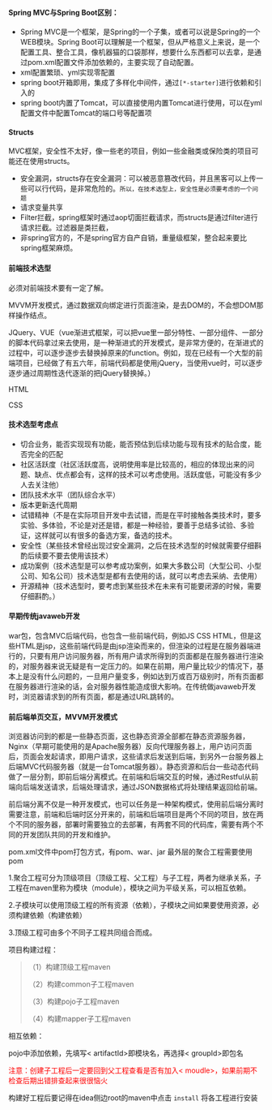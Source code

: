 #### Spring MVC与Spring Boot区别：

* Spring MVC是一个框架，是Spring的一个子集，或者可以说是Spring的一个WEB模块。Spring Boot可以理解是一个框架，但从严格意义上来说，是一个配置工具、整合工具，像机器猫的口袋那样，想要什么东西都可以去拿，是通过pom.xml配置文件添加依赖的，主要实现了自动配置。
* xml配置繁琐、yml实现零配置
* spring boot开箱即用，集成了多样化中间件，通过`[*-starter]`进行依赖和引入的
* spring boot内置了Tomcat，可以直接使用内置Tomcat进行使用，可以在yml配置文件中配置Tomcat的端口号等配置项

#### Structs 

MVC框架，安全性不太好，像一些老的项目，例如一些金融类或保险类的项目可能还在使用structs。

* 安全漏洞，structs存在安全漏洞：可以被恶意篡改代码，并且黑客可以上传一些可以行代码，是非常危险的。`所以，在技术选型上，安全性是必须要考虑的一个问题`
* 请求变量共享
* Filter拦截，spring框架时通过aop切面拦截请求，而structs是通过filter进行请求拦截。过滤器是类拦截，
* 非spring官方的，不是spring官方自产自销，重量级框架，整合起来要比spring框架麻烦。

#### 前端技术选型

必须对前端技术要有一定了解。

MVVM开发模式，通过数据双向绑定进行页面渲染，是去DOM的，不会想DOM那样操作结点。

JQuery、VUE（vue渐进式框架，可以把vue里一部分特性、一部分组件、一部分的脚本代码拿过来去使用，是一种渐进式的开发模式，是非常方便的，在渐进式的过程中，可以逐步逐步去替换掉原来的function。例如，现在已经有一个大型的前端项目，已经做了有五六年，前端代码都是使用jQuery，当使用vue时，可以逐步逐步通过周期性迭代逐渐的把jQuery替换掉。）

HTML

CSS

#### 技术选型考虑点

* 切合业务，能否实现现有功能，能否预估到后续功能与现有技术的贴合度，能否完全的匹配
* 社区活跃度（社区活跃度高，说明使用率是比较高的，相应的体现出来的问题、缺点、优点都会有，这样的技术可以考虑使用。活跃度低，可能没有多少人去关注他）
* 团队技术水平（团队综合水平）
* 版本更新迭代周期
* 试错精神（不是在实际项目开发中去试错，而是在平时接触各类技术时，要多实验、多体验，不论是对还是错，都是一种经验，要善于总结多试验、多验证，这样就可以有很多的备选方案，备选的技术。
* 安全性（某些技术曾经出现过安全漏洞，之后在技术选型的时候就需要仔细斟酌后续要不要去使用该技术）
* 成功案例（技术选型是可以参考成功案例，如果大多数公司（大型公司、小型公司、知名公司）技术选型是都有去使用的话，就可以考虑去采纳、去使用）
* 开源精神（技术选型时，要考虑到某些技术在未来有可能要闭源的时候，需要仔细斟酌。）

#### 早期传统javaweb开发

war包，包含MVC后端代码，也包含一些前端代码，例如JS CSS HTML，但是这些HTML是jsp，这些前端代码是由jsp渲染而来的，但渲染的过程是在服务器端进行的，只要有用户访问服务器，所有用户请求所得到的页面都是在服务器进行渲染的，对服务器来说无疑是有一定压力的。如果在前期，用户量比较少的情况下，基本上是没有什么问题的，一旦用户量变多，例如达到万或百万级别时，所有页面都在服务器进行渲染的话，会对服务器性能造成很大影响。在传统做javaweb开发时，浏览器请求到的所有页面，都是通过URL跳转的。

#### 前后端单页交互，MVVM开发模式

浏览器访问到的都是一些静态页面，这也静态资源全部都在静态资源服务器，Nginx（早期可能使用的是Apache服务器）反向代理服务器上，用户访问页面后，页面会发起请求，即用户请求，这些请求后发送到后端，到另外一台服务器上后端MVC代码服务器（就是一台Tomcat服务器）。静态资源和后台一些动态代码做了一层分割，即前后端分离模式。在前端和后端交互的时候，通过Restful从前端向后端发送请求，后端处理请求，通过JSON数据格式将处理结果返回给前端。

前后端分离不仅是一种开发模式，也可以任务是一种架构模式，使用前后端分离时需要注意，前端和后端时区分开来的，前端和后端项目是两个不同的项目，放在两个不同的服务器，部署时需要独立的去部署，有两套不同的代码库，需要有两个不同的开发团队共同的开发和维护。

pom.xml文件中<packaging>pom</packaging>打包方式，有pom、war、jar 最外层的聚合工程需要使用pom

1.聚合工程可分为顶级项目（顶级工程、父工程）与子工程，两者为继承关系，子工程在maven里称为模块（module），模块之间为平级关系，可以相互依赖。

2.子模块可以使用顶级工程的所有资源（依赖），子模块之间如果要使用资源，必须构建依赖（构建依赖）

3.顶级工程可由多个不同子工程共同组合而成。



项目构建过程：

> （1）构建顶级工程maven
>
> （2）构建common子工程maven
>
> （3）构建pojo子工程maven
>
> （4）构建mapper子工程maven

相互依赖：

pojo中添加依赖，先填写< artifactId>即模块名，再选择< groupId>即包名



<font color=red>注意：创建子工程后一定要回到父工程查看是否有加入< moudle>，如果前期不检查后期出错排查起来很很恼火</font>



构建好工程后要记得在idea侧边root的maven中点击 `install` 将各工程进行安装
